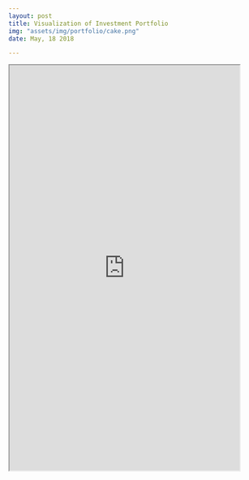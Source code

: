 ```yaml
---
layout: post
title: Visualization of Investment Portfolio
img: "assets/img/portfolio/cake.png"
date: May, 18 2018

---
```



<iframe src="https://public.tableau.com/views/TB_Dashboard/Dashboard1?:showVizHome=no&:embed=true" width="90%" height="800"></iframe>
